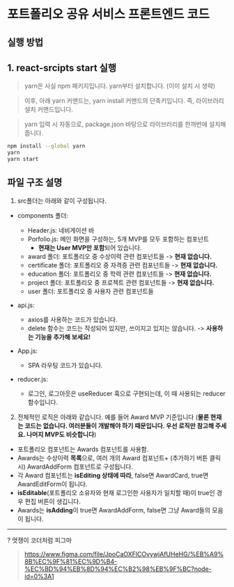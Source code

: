 # 포트폴리오 공유 서비스 프론트엔드 코드

## 실행 방법

## 1. react-srcipts start 실행

> yarn은 사실 npm 패키지입니다. yarn부터 설치합니다. (이미 설치 시 생략)

> 이후, 아래 yarn 커맨드는, yarn install 커맨드의 단축키입니다. 즉, 라이브러리 설치 커맨드입니다.

> yarn 입력 시 자동으로, package.json 바탕으로 라이브러리를 한꺼번에 설치해 줍니다.

```bash
npm install --global yarn
yarn
yarn start
```

## 파일 구조 설명

1. src폴더는 아래와 같이 구성됩니다.

- components 폴더:

  - Header.js: 네비게이션 바
  - Porfolio.js: 메인 화면을 구성하는, 5개 MVP를 모두 포함하는 컴포넌트
    - **현재는 User MVP만 포함**되어 있습니다.
  - award 폴더: 포트폴리오 중 수상이력 관련 컴포넌트들 -> **현재 없습니다.**
  - certificate 폴더: 포트폴리오 중 자격증 관련 컴포넌트들 -> **현재 없습니다.**
  - education 폴더: 포트폴리오 중 학력 관련 컴포넌트들 -> **현재 없습니다.**
  - project 폴더: 포트폴리오 중 프로젝트 관련 컴포넌트들 -> **현재 없습니다.**
  - user 폴더: 포트폴리오 중 사용자 관련 컴포넌트들

- api.js:
  - axios를 사용하는 코드가 있습니다.
  - delete 함수는 코드는 작성되어 있지만, 쓰이지고 있지는 않습니다. -> **사용하는 기능을 추가해 보세요!**
- App.js:
  - SPA 라우팅 코드가 있습니다.
- reducer.js:
  - 로그인, 로그아웃은 useReducer 훅으로 구현되는데, 이 때 사용되는 reducer 함수입니다.

2. 전체적인 로직은 아래와 같습니다. 예를 들어 Award MVP 기준입니다 (**물론 현재는 코드는 없습니다. 여러분들이 개발해야 하기 때문입니다. 우선 로직만 참고해 주세요. 나머지 MVP도 비슷합니다**)

- 포트폴리오 컴포넌트는 Awards 컴포넌트를 사용함.
- Awards는 수상이력 **목록**으로, 여러 개의 Award 컴포넌트+ (추가하기 버튼 클릭 시) AwardAddForm 컴포넌트로 구성됩니다.
- 각 Award 컴포넌트는 **isEditing 상태에 따라**, false면 AwardCard, true면 AwardEditForm이 됩니다.
- **isEditable**(포트폴리오 소유자와 현재 로그인한 사용자가 일치할 때)이 true인 경우 편집 버튼이 생깁니다.
- Awards는 **isAdding**이 true면 AwardAddForm, false면 그냥 Award들의 모음이 됩니다.

---

  ? 멋쟁이 코더처럼 피그마
  > https://www.figma.com/file/JpoCaOXFlCOvywjAfUHeHG/%EB%A9%8B%EC%9F%81%EC%9D%B4-%EC%BD%94%EB%8D%94%EC%B2%98%EB%9F%BC?node-id=0%3A1
